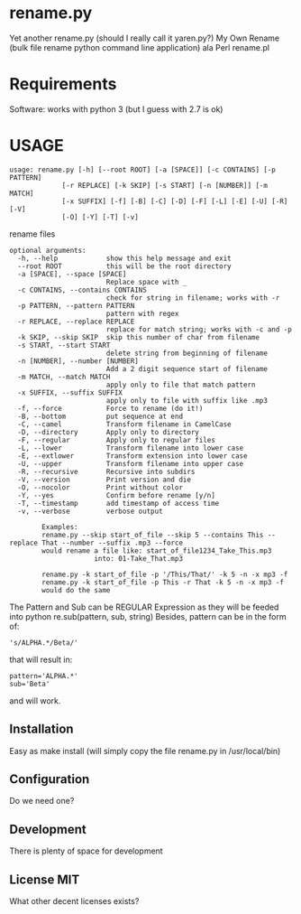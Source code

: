 # rename.py
Yet another rename.py (should I really call it yaren.py?)
My Own Rename (bulk file rename python command line application) ala Perl rename.pl 

# Requirements
Software: works with python 3 (but I guess with 2.7 is ok)

# USAGE
    usage: rename.py [-h] [--root ROOT] [-a [SPACE]] [-c CONTAINS] [-p PATTERN]
                 [-r REPLACE] [-k SKIP] [-s START] [-n [NUMBER]] [-m MATCH]
                 [-x SUFFIX] [-f] [-B] [-C] [-D] [-F] [-L] [-E] [-U] [-R] [-V]
                 [-O] [-Y] [-T] [-v]

rename files

    optional arguments:
      -h, --help            show this help message and exit
      --root ROOT           this will be the root directory
      -a [SPACE], --space [SPACE]
                            Replace space with _
      -c CONTAINS, --contains CONTAINS
                            check for string in filename; works with -r
      -p PATTERN, --pattern PATTERN
                            pattern with regex
      -r REPLACE, --replace REPLACE
                            replace for match string; works with -c and -p
      -k SKIP, --skip SKIP  skip this number of char from filename
      -s START, --start START
                            delete string from beginning of filename
      -n [NUMBER], --number [NUMBER]
                            Add a 2 digit sequence start of filename
      -m MATCH, --match MATCH
                            apply only to file that match pattern
      -x SUFFIX, --suffix SUFFIX
                            apply only to file with suffix like .mp3
      -f, --force           Force to rename (do it!)
      -B, --bottom          put sequence at end
      -C, --camel           Transform filename in CamelCase
      -D, --directory       Apply only to directory
      -F, --regular         Apply only to regular files
      -L, --lower           Transform filename into lower case
      -E, --extlower        Transform extension into lower case
      -U, --upper           Transform filename into upper case
      -R, --recursive       Recursive into subdirs
      -V, --version         Print version and die
      -O, --nocolor         Print without color
      -Y, --yes             Confirm before rename [y/n]
      -T, --timestamp       add timestamp of access time
      -v, --verbose         verbose output

            Examples:
            rename.py --skip start_of_file --skip 5 --contains This --replace That --number --suffix .mp3 --force
            would rename a file like: start_of_file1234_Take_This.mp3
                         into: 01-Take_That.mp3

            rename.py -k start_of_file -p '/This/That/' -k 5 -n -x mp3 -f
            rename.py -k start_of_file -p This -r That -k 5 -n -x mp3 -f
            would do the same
 
The Pattern and Sub can be REGULAR Expression as they will be feeded into python re.sub(pattern, sub, string)
Besides, pattern can be in the form of:

    's/ALPHA.*/Beta/' 

that will result in: 

    pattern='ALPHA.*' 
    sub='Beta'
and will work.

## Installation

Easy as make install
(will simply copy the file rename.py in /usr/local/bin)


## Configuration
Do we need one?

## Development
There is plenty of space for development

## License MIT
What other decent licenses exists?
